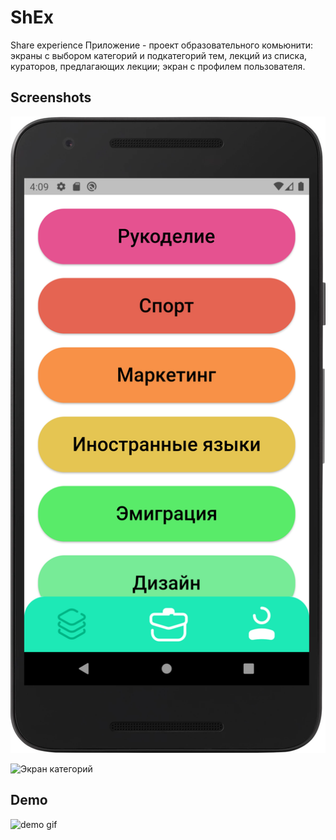 # ShEx

Share experience
Приложение - проект образовательного комьюнити:
экраны с выбором категорий и подкатегорий тем, лекций из списка, кураторов, предлагающих лекции; экран с профилем пользователя.

## Screenshots

![Экран категорий](https://github.com/sv-makh/team15/blob/sv-makh/demo/Screenshot_20220621_162458.png)

<img src="https://github.com/sv-makh/team15/blob/sv-makh/blob/Screenshot_20220621_162458.png" alt="Экран категорий" width="200"/>

## Demo

![demo gif](/team15/demo/demo.gif?raw=true)